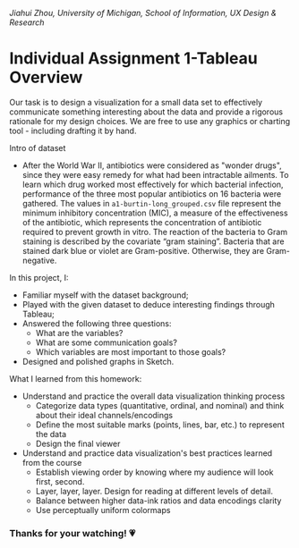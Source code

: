 *Jiahui Zhou, University of Michigan, School of Information, UX Design & Research*

# Individual Assignment 1-Tableau Overview
Our task is to design a visualization for a small data set to effectively communicate something interesting about the data and provide a rigorous rationale for my design choices. We are free to use any graphics or charting tool - including drafting it by hand.

Intro of dataset
* After the World War II, antibiotics were considered as "wonder drugs", since they were easy remedy for what had been intractable ailments. To learn which drug worked most effectively for which bacterial infection, performance of the three most popular antibiotics on 16 bacteria were gathered. The values in `a1-burtin-long_grouped.csv` file represent the minimum inhibitory concentration (MIC), a measure of the effectiveness of the antibiotic, which represents the concentration of antibiotic required to prevent growth in vitro. The reaction of the bacteria to Gram staining is described by the covariate “gram staining”. Bacteria that are stained dark blue or violet are Gram-positive. Otherwise, they are Gram-negative.

In this project, I:
* Familiar myself with the dataset background;
* Played with the given dataset to deduce interesting findings through Tableau;
* Answered the following three questions:
  - What are the variables?
  - What are some communication goals?
  - Which variables are most important to those goals?
* Designed and polished graphs in Sketch.

What I learned from this homework:
* Understand and practice the overall data visualization thinking process
  - Categorize data types (quantitative, ordinal, and nominal) and think about their ideal channels/encodings
  - Define the most suitable marks (points, lines, bar, etc.) to represent the data
  - Design the final viewer
* Understand and practice data visualization's best practices learned from the course
  - Establish viewing order by knowing where my audience will look first, second.
  - Layer, layer, layer. Design for reading at different levels of detail.
  - Balance between higher data-ink ratios and data encodings clarity
  - Use perceptually uniform colormaps

### Thanks for your watching! 💗
